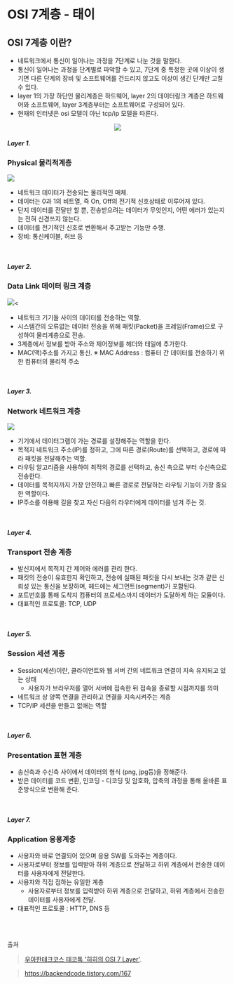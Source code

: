 # OSI 7계층 - 태이

## OSI 7계층 이란? 
 - 네트워크에서 통신이 일어나는 과정을 7단계로 나눈 것을 말한다. 
 - 통신이 일어나는 과정을 단계별로 파악할 수 있고, 7단계 중 특정한 곳에 이상이 생기면 다른 단계의 장비 및 소프트웨어를 건드리지 않고도 이상이 생긴 단계만 고칠 수 있다. 
 - layer 1의 가장 하단인 물리계층은 하드웨어, layer 2의 데이터링크 계층은 하드웨어와 소프트웨어, layer 3계층부터는 소프트웨어로 구성되어 있다.
 - 현재의 인터넷은 osi 모델이 아닌 tcp/ip 모델을 따른다.  

<p align="center"><a href='https://ifh.cc/v-6YjYcG' target='_blank'><img src='https://ifh.cc/g/6YjYcG.webp' border='0'></a></p>

##### Layer 1. 
### Physical 물리적계층
<a href='https://ifh.cc/v-7TwlHb' target='_blank'><img src='https://ifh.cc/g/7TwlHb.png' border='0'></a>

- 네트워크 데이터가 전송되는 물리적인 매체.
- 데이터는 0과 1의 비트열, 즉 On, Off의 전기적 신호상태로 이루어져 있다. 
- 단지 데이터를 전달만 할 뿐, 전송받으려는 데이터가 무엇인지, 어떤 에러가 있는지는 전혀 신경쓰지 않는다. 
- 데이터를 전기적인 신호로 변환해서 주고받는 기능만 수행. 
- 장비: 통신케이블, 허브 등

<br>

##### Layer 2. 
### Data Link 데이터 링크 계층
<a href='https://ifh.cc/v-zKoKPY' target='_blank'><img src='https://ifh.cc/g/zKoKPY.png' border='0'></a><

- 네트워크 기기들 사이의 데이터를 전송하는 역할. 
- 시스템간의 오류없는 데이터 전송을 위해 패킷(Packet)을 프레임(Frame)으로 구성하여 물리계층으로 전송.
- 3계층에서 정보를 받아 주소와 제어정보를 헤더와 테일에 추가한다. 
- MAC(맥)주소를 가지고 통신. 
※ MAC Address : 컴퓨터 간 데이터를 전송하기 위한 컴퓨터의 물리적 주소

<br>

##### Layer 3. 
### Network 네트워크 계층
<a href='https://ifh.cc/v-y4KZbs' target='_blank'><img src='https://ifh.cc/g/y4KZbs.png' border='0'></a>

- 기기에서 데이터그램이 가는 경로를 설정해주는 역할을 한다. 
- 목적지 네트워크 주소(IP)를 정하고, 그에 따른 경로(Route)를 선택하고, 경로에 따라 패킷을 전달해주는 역할. 
- 라우팅 알고리즘을 사용하여 최적의 경로를 선택하고, 송신 측으로 부터 수신측으로 전송한다. 
- 데이터를 목적지까지 가장 안전하고 빠른 경로로 전달하는 라우팅 기능이 가장 중요한 역할이다. 
- IP주소를 이용해 길을 찾고 자신 다음의 라우터에게 데이터를 넘겨 주는 것.


<br>

##### Layer 4. 
### Transport 전송 계층

- 발신지에서 목적지 간 제어와 에러를 관리 한다. 
- 패킷의 전송이 유효한지 확인하고, 전송에 실패된 패킷을 다시 보내는 것과 같은 신뢰성 있는 통신을 보장하며, 헤드에는 세그먼트(segment)가 포함된다.
- 포트번호를 통해 도착지 컴퓨터의 프로세스까지 데이터가 도달하게 하는 모듈이다.
- 대표적인 프로토콜: TCP, UDP


<br>

##### Layer 5. 
### Session 세션 계층

- Session(세션)이란, 클라이언트와 웹 서버 간의 네트워크 연결이 지속 유지되고 있는 상태 
  - 사용자가 브라우저를 열어 서버에 접속한 뒤 접속을 종료할 시점까지를 의미
- 네트워크 상 양쪽 연결을 관리하고 연결을 지속시켜주는 계층
- TCP/IP 세션을 만들고 없애는 역할 


<br>

##### Layer 6. 
### Presentation 표현 계층

- 송신측과 수신측 사이에서 데이터의 형식 (png, jpg등)을 정해준다. 
- 받은 데이터를 코드 변환, 인코딩 - 디코딩 및 암호화, 압축의 과정을 통해 올바른 표준방식으로 변환해 준다. 


<br>

##### Layer 7. 
### Application 응용계층

- 사용자와 바로 연결되어 있으며 응용 SW를 도와주는 계층이다. 
- 사용자로부터 정보를 입력받아 하위 계층으로 전달하고 하위 계층에서 전송한 데이터를 사용자에게 전달한다. 
- 사용자와 직접 접하는 유일한 계층 
  - 사용자로부터 정보를 입력받아 하위 계층으로 전달하고, 하위 계층에서 전송한 데이터를 사용자에게 전달. 
- 대표적인 프로토콜 : HTTP, DNS 등
<br>
<br>

출처
> [우아한테크코스 테코톡 '히히의 OSI 7 Layer'](https://www.youtube.com/watch?v=1pfTxp25MA8).

> https://backendcode.tistory.com/167
